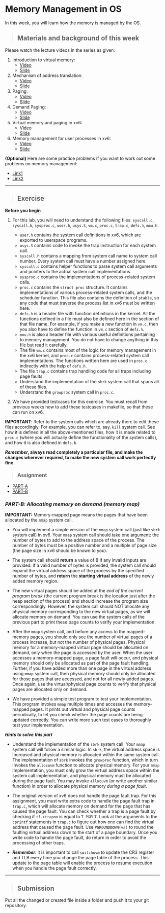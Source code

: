 # Memory Management in OS

In this week, you will learn how the memory is managed by the OS.

> ## Materials and background of this week

Please watch the lecture videos in the series as given:

1. Introduction to virtual memory: 
   - [Video](https://www.youtube.com/watch?v=2Xj2V8kYNWM)
   - [Slide](https://drive.google.com/file/d/1hJjGopKu3vZzukcyo4v_NfyZ2bYThCCU/view?usp=sharing)
2. Mechanism of address translation: 
   - [Video](https://www.youtube.com/watch?v=mYxkp5vpyqc&t=1s)
   - [Slide](https://drive.google.com/file/d/1OC5O6GbhZiPnOuyzCkwzsLtqXBcAsE5W/view?usp=sharing)
3. Paging: 
   - [Video](https://www.youtube.com/watch?v=PTh2kL8ENzU)
   - [Slide](https://drive.google.com/file/d/1MthC20Ky2gOeOaII6EL0nm5_dozrg64H/view?usp=sharing)
4. Demand Paging: 
   - [Video](https://www.youtube.com/watch?v=r9NwqtqS2Ac)
   - [Slide](https://drive.google.com/file/d/1sRHQdA1c3QnPZoypeqs4xMMWsRQHCTIp/view?usp=sharing)
5. Virtual memory and paging in xv6: 
   - [Video](https://www.youtube.com/watch?v=67Q7tfUk6pI)
   - [Slide](https://drive.google.com/file/d/1TQW1GADdIO1kPHnvIbgVD4j9vtsx5OiK/view?usp=sharing)
6. Memory management for user processes in xv6: 
   - [Video](https://www.youtube.com/watch?v=8V2YkO7lfvs&t=1s)
   - [Slide](https://drive.google.com/file/d/1fbBC2YfuC_qJ0YpIobAWLsGggY5nDtnf/view?usp=sharing)

**(Optional)** Here are some practice problems if you want to work out
some problems on memory management:

- [Link1](https://drive.google.com/file/d/17-Sl23RbpO8vqEa6xRzm2yV391V5qh5e/view?usp=sharing)     
- [Link2](https://drive.google.com/file/d/1sKMQo0PVn-ZU4djUCQi4HKiilwts-oyY/view?usp=sharing)

------------------------------------------------------------

> ## Exercise

**Before you begin**

1. For this lab, you will need to understand the following files: `syscall.c`, `syscall.h`,
`sysproc.c`, `user.h`, `usys.S`, `vm.c`, `proc.c`, `trap.c`, `defs.h`, `mmu.h`.
   - `user.h` contains the system call definitions in xv6, which are exported to userspace programs.
   - `usys.S` contains code to invoke the trap instruction for each system call.
   - `syscall.h` contains a mapping from system call name to system call number. Every system call must have a number assigned here.
   - `syscall.c` contains helper functions to parse system call arguments and pointers to the actual system call implementations.
   - `sysproc.c` contains the implementations of process-related system calls.
   - `proc.c` contains the `struct proc` structure. It contains implementations of various process-related system calls, and the scheduler function. This file also contains the definition of `ptable`, so any code that must traverse the process list in xv6 must be written here.
   - `defs.h` is a header file with function definitions in the kernel. All the functions defined in a file must also be defined here in the section of that file name. For example, if you make a new function in `vm.c`, then you also have to define the function in `vm.c` section of `defs.h`.
   - `mmu.h` is also a header file with various useful definitions pertaining to memory management. You do not have to change anything in this file but read it carefully.
   - The file `vm.c` contains most of the logic for memory management in the xv6 kernel, and `proc.c` contains process-related system call implementations. The functions written here are used in `proc.c` indirectly with the help of `defs.h`.
   - The file `trap.c` contains trap handling code for all traps including page faults.
   - Understand the implementation of the `sbrk` system call that spans all of these files.
   - Understand the `growproc` system call in `proc.c`.

2. We have provided testcases for this exercise. You must recall from previous weeks how to add these testcases in makefile, so that these can run on xv6.


**IMPORTANT**: Refer to the system calls which are already there to edit these files
accordingly. For example, you can refer to, say, `kill` system call. See how it is
defined in all the above-mentioned files, how it is made related to `proc.c` (where
you will actually define the functionality of the system calls), and how it is also
defined in `defs.h`.

**_Remember_, always read completely a particular file, and make the changes
wherever required, to make the new system call work perfectly fine.**

> ### **Assignment**

- [PART-A](Assignment/partA/README.md)
- [PART-B](Assignment/partB/README.md)




### _**PART-B: Allocating memory on demand (memory map)**_

**IMPORTANT:** Memory-mapped page means the pages that have been allocated by
the `mmap` system call.

- You will implement a simple version of the `mmap` system call (just like `sbrk`
system call) in xv6. Your `mmap` system call should take one argument: the
number of bytes to add to the address space of the process. The number of
bytes must be a positive number and a multiple of page size (the page size in
xv6 should be known to you).

- The system call should **return** a value of **0** if any invalid inputs are provided. If
a valid number of bytes is provided, the system call should expand the virtual
address space of the process by the specified number of bytes, and **return**
the **starting virtual address** of the newly added memory region.

- The new virtual pages should be added at the _end of the current program
break_ (the current program break is the location just after the heap section of
the process) and should increase the program size correspondingly. However,
the system call should NOT allocate any physical memory corresponding to
the new virtual pages, as we will allocate memory on demand. You can use
the system calls of the previous part to print these page counts to verify your
implementation.

- After the `mmap` system call, and before any access to the mapped-memory
pages, you should only see the number of virtual pages of a process increase,
but not the number of physical pages. Physical memory for a
memory-mapped virtual page should be allocated on demand, only when the
page is accessed by the user. When the user accesses a memory-mapped
page, a page fault will occur, and physical memory should only be allocated
as part of the page fault handling. Further, if you have added more than one
page in the virtual address using `mmap` system call, then physical memory
should only be allocated for those pages that are accessed, and not for all
newly added pages. Once again, use the virtual/physical page counts to verify
that physical pages are allocated only on demand.

- We have provided a simple test program to test your implementation. This
program invokes `mmap` multiple times and accesses the memory-mapped
pages. It prints out virtual and physical page counts periodically, to let you
check whether the page counts are being updated correctly. You can write
more such test cases to thoroughly test your implementation.


_**Hints to solve this part**_

- Understand the implementation of the `sbrk` system call. Your `mmap` system
call will follow a similar logic. In `sbrk`, the virtual address space is increased
and physical memory is allocated within the same system call. The
implementation of `sbrk` invokes the `growproc` function, which in turn
invokes the `allocuvm` function to allocate physical memory. For your `mmap`
implementation, you must only grow the virtual address space within the
system call implementation, and physical memory must be allocated during
the page fault. You may invoke `allocuvm` (or write another similar function)
in order to allocate physical memory _during a page fault_.

- The original version of xv6 does not handle the page fault trap. For this
assignment, you must write extra code to handle the page fault trap in
`trap.c`, which will allocate memory on demand for the page that has caused
the page fault. You can check whether a trap is a page fault by checking if
`tf->trapno` is equal to `T_PGFLT`. Look at the arguments to the `cprintf`
statements in `trap.c` to figure out how one can find the virtual address that
caused the page fault. Use `PGROUNDDOWN(va)` to round the faulting virtual
address down to the start of a page boundary. Once you write code to handle
the page fault, do return in order to avoid the processing of other traps.

- _**Remember**_: it is important to call `switchuvm` to update the CR3 register and
TLB every time you change the page table of the process. This update to the
page table will enable the process to resume execution when you handle the
page fault correctly.

---------------------------------------------------------

> ## Submission

Put all the changed or created file inside a folder and push it to your git repository.
